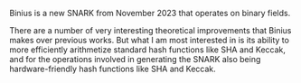 Binius is a new SNARK from November 2023 that operates on binary fields.

There are a number of very interesting theoretical improvements that Binius makes over previous works. But what I am most interested in is its ability to more efficiently arithmetize standard hash functions like SHA and Keccak, and for the operations involved in generating the SNARK also being hardware-friendly hash functions like SHA and Keccak.